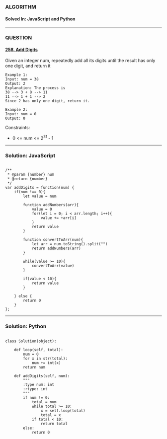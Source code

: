### ALGORITHM
#### Solved In: JavaScript and Python
-----
### QUESTION

#### [258. Add Digits](https://leetcode.com/problems/add-digits/)

Given an integer num, repeatedly add all its digits until the result has only one digit, and return it

``` 
Example 1:
Input: num = 38
Output: 2
Explanation: The process is
38 --> 3 + 8 --> 11
11 --> 1 + 1 --> 2 
Since 2 has only one digit, return it.

Example 2:
Input: num = 0
Output: 0

```
Constraints:

* 0 <= num <= 2<sup>31</sup> - 1

-----

### Solution: JavaScript

```

/**
 * @param {number} num
 * @return {number}
 */
var addDigits = function(num) {
    if(num !== 0){
        let value = num
        
        function addNumbers(arr){
            value = 0
            for(let i = 0; i < arr.length; i++){
                value += +arr[i]
            }
            return value
        }
        
        function convertToArr(num){
            let arr = num.toString().split("")
            return addNumbers(arr)
        }
        
        while(value >= 10){
            convertToArr(value)
        }
        
        if(value < 10){
            return value
        }
        
    } else {
        return 0
    }
};

```

-----

### Solution: Python

```

class Solution(object):
    
    def loop(self, total):
        num = 0
        for x in str(total):
            num += int(x)
        return num
    
    def addDigits(self, num):
        """
        :type num: int
        :rtype: int
        """
        if num != 0:
            total = num
            while total >= 10:
                x = self.loop(total)
                total = x
            if total < 10:
                return total
        else:
            return 0
        
```
